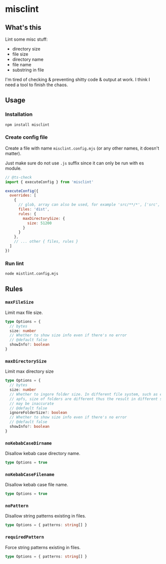 # misclint

## What's this

Lint some misc stuff:

- directory size
- file size
- directory name
- file name
- substring in file

I'm tired of checking & preventing shitty code & output at work. I think I need a tool to finish the chaos.

## Usage

### Installation

```sh
npm install misclint
```

### Create config file

Create a file with name `misclint.config.mjs` (or any other names, it doesn't matter).

Just make sure do not use `.js` suffix since it can only be run with es module.

```js
// @ts-check
import { executeConfig } from 'misclint'

executeConfig({
  overrides: [
    {
      // glob, array can also be used, for example 'src/**/*', ['src', 'dist']
      files: 'dist',
      rules: {
        maxDirectorySize: {
          size: 51200
        }
      }
    },
    // ... other { files, rules }
  ]
})
```

### Run lint

```
node mistlint.config.mjs
```

## Rules

### `maxFileSize`

Limit max file size.

```ts
type Options = {
  // bytes
  size: number
  // Whether to show size info even if there's no error
  // @default false
  showInfo?: boolean
}
```

### `maxDirectorySize`

Limit max directory size

```ts
type Options = {
  // bytes
  size: number
  // Whether to ingore folder size. In different file system, such as ext or
  // apfs, size of folders are different thus the result in different system
  // may be inaccurate
  // @default false
  ignoreFolderSize?: boolean
  // Whether to show size info even if there's no error
  // @default false
  showInfo?: boolean
}
```

### `noKebabCaseDirname`

Disallow kebab case directory name.

```ts
type Options = true
```

### `noKebabCaseFilename`

Disallow kebab case file name.

```ts
type Options = true
```

### `noPattern`

Disallow string patterns existing in files.

```ts
type Options = { patterns: string[] }
```

### `requiredPattern`

Force string patterns existing in files.

```ts
type Options = { patterns: string[] }
```

